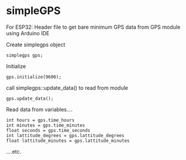 # simpleGPS
For ESP32: Header file to get bare minimum GPS data from GPS module using Arduino IDE

Create simplegps object

    simplegps gps;

Initialize

    gps.initialize(9600);

call simplegps::update_data() to read from module

    gps.update_data();

Read data from variables....
    
    int hours = gps.time_hours
    int minutes = gps.time_minutes
    float seconds = gps.time_seconds
    int lattitude_degrees = gps.lattitude_degrees
    float lattitude_minutes = gps.lattitude_minutes
    
....etc.
